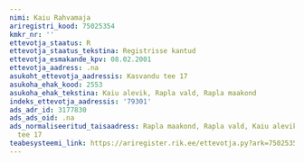 ```yaml
---
nimi: Kaiu Rahvamaja
ariregistri_kood: 75025354
kmkr_nr: ''
ettevotja_staatus: R
ettevotja_staatus_tekstina: Registrisse kantud
ettevotja_esmakande_kpv: 08.02.2001
ettevotja_aadress: .na
asukoht_ettevotja_aadressis: Kasvandu tee 17
asukoha_ehak_kood: 2553
asukoha_ehak_tekstina: Kaiu alevik, Rapla vald, Rapla maakond
indeks_ettevotja_aadressis: '79301'
ads_adr_id: 3177830
ads_ads_oid: .na
ads_normaliseeritud_taisaadress: Rapla maakond, Rapla vald, Kaiu alevik, Kasvandu
  tee 17
teabesysteemi_link: https://ariregister.rik.ee/ettevotja.py?ark=75025354&ref=rekvisiidid
---
```

